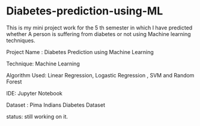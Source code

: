 # Diabetes-prediction-using-ML

This is my mini project work for the 5 th semester in which I have predicted whether A person is suffering from diabetes or not using Machine learning techniques.

Project Name : Diabetes Prediction using Machine Learning 

Technique: Machine Learning 

Algorithm Used: Linear Regression, Logastic Regression , SVM and Random Forest

IDE: Jupyter Notebook

Dataset : Pima Indians Diabetes Dataset

status: still working on it.
